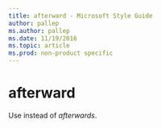 ```yaml
---
title: afterward - Microsoft Style Guide
author: pallep
ms.author: pallep
ms.date: 11/19/2016
ms.topic: article
ms.prod: non-product specific
---
```


# afterward

Use instead of *afterwards*.
